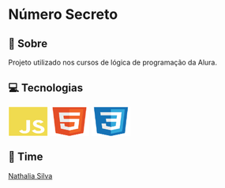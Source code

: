 # Número Secreto
## 📕 Sobre
Projeto utilizado nos cursos de lógica de programação da Alura.

## 💻 Tecnologias
<div>
  <img align="center" alt="Nathalia-Js" height="60" width="80" src="https://raw.githubusercontent.com/devicons/devicon/master/icons/javascript/javascript-plain.svg">
  <img align="center" alt="Nathalia-HTML" height="60" width="80" src="https://raw.githubusercontent.com/devicons/devicon/master/icons/html5/html5-original.svg">
  <img align="center" alt="Nathalia-CSS" height="60" width="80" src="https://raw.githubusercontent.com/devicons/devicon/master/icons/css3/css3-original.svg">
</div>

## 👥 Time
[Nathalia Silva](https://github.com/natcardozo)
